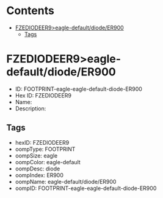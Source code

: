 



Contents
========

* [FZEDIODEER9>eagle-default/diode/ER900](#fzediodeer9eagle-defaultdiodeer900)
	* [Tags](#tags)

# FZEDIODEER9>eagle-default/diode/ER900

- ID: FOOTPRINT-eagle-eagle-default-diode-ER900
- Hex ID: FZEDIODEER9
- Name: 
- Description: 

## Tags

- hexID: FZEDIODEER9
- oompType: FOOTPRINT
- oompSize: eagle
- oompColor: eagle-default
- oompDesc: diode
- oompIndex: ER900
- oompName: eagle-default/diode/ER900
- oompID: FOOTPRINT-eagle-eagle-default-diode-ER900
